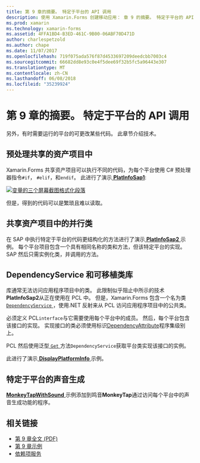 ```yaml
---
title: 第 9 章的摘要。 特定于平台的 API 调用
description: 使用 Xamarin.Forms 创建移动应用： 章 9 的摘要。 特定于平台的 API 调用
ms.prod: xamarin
ms.technology: xamarin-forms
ms.assetid: 4FFA1BD4-B3ED-461C-9B00-06ABF70D471D
author: charlespetzold
ms.author: chape
ms.date: 11/07/2017
ms.openlocfilehash: 719f075ada576f87d4533697209deedcbb7003c4
ms.sourcegitcommit: 66682dd8e93c0e4f5dee69f32b5fc5a96443e307
ms.translationtype: MT
ms.contentlocale: zh-CN
ms.lasthandoff: 06/08/2018
ms.locfileid: "35239924"
---
```

# <a name="summary-of-chapter-9-platform-specific-api-calls"></a>第 9 章的摘要。 特定于平台的 API 调用

另外，有时需要运行的平台的可更改某些代码。 此章节介绍技术。

## <a name="preprocessing-in-the-shared-asset-project"></a>预处理共享的资产项目中

Xamarin.Forms 共享资产项目可以执行不同的代码，为每个平台使用 C# 预处理器指令`#if`， `#elif`，和`endif`。 此进行了演示[ **PlatInfoSap1**](https://github.com/xamarin/xamarin-forms-book-samples/tree/master/Chapter09/PlatInfoSap1):

[![变量的三个屏幕截图格式化段落](images/ch09fg01-small.png "设备型号和操作系统")](images/ch09fg01-large.png#lightbox "设备型号和操作系统")

但是，得到的代码可以是繁琐且难以读取。

## <a name="parallel-classes-in-the-shared-asset-project"></a>共享资产项目中的并行类

在 SAP 中执行特定于平台的代码更结构化的方法进行了演示[ **PlatInfoSap2** ](https://github.com/xamarin/xamarin-forms-book-samples/tree/master/Chapter09/PlatInfoSap2)示例。 每个平台项目包含一个具有相同名称的类和方法，但该特定平台的实现。 SAP 然后只需实例化类，并调用的方法。

## <a name="dependencyservice-and-the-portable-class-library"></a>DependencyService 和可移植类库

库通常无法访问应用程序项目中的类。 此限制似乎阻止中所示的技术**PlatInfoSap2**从正在使用在 PCL 中。 但是，Xamarin.Forms 包含一个名为类[ `DependencyService` ](https://developer.xamarin.com/api/type/Xamarin.Forms.DependencyService/) ，使用.NET 反射来从 PCL 访问应用程序项目中的公共类。

必须定义 PCL`interface`与它需要使用每个平台中的成员。 然后，每个平台包含该接口的实现。 实现接口的类必须使用标识[DependencyAttribute](https://developer.xamarin.com/api/type/Xamarin.Forms.DependencyAttribute/)程序集级别上。

PCL 然后使用泛型[ `Get` ](https://developer.xamarin.com/api/member/Xamarin.Forms.DependencyService.Get{T}/p/Xamarin.Forms.DependencyFetchTarget/)方法`DependencyService`获取平台类实现该接口的实例。

此进行了演示[ **DisplayPlatformInfo** ](https://github.com/xamarin/xamarin-forms-book-samples/tree/master/Chapter09/DisplayPlatformInfo)示例。

## <a name="platform-specific-sound-generation"></a>特定于平台的声音生成

[ **MonkeyTapWithSound** ](https://github.com/xamarin/xamarin-forms-book-samples/tree/master/Chapter09/MonkeyTapWithSound)示例添加到鸣音**MonkeyTap**通过访问每个平台中的声音生成功能的程序。



## <a name="related-links"></a>相关链接

- [第 9 章全文 (PDF)](https://download.xamarin.com/developer/xamarin-forms-book/XamarinFormsBook-Ch09-Apr2016.pdf)
- [第 9 章示例](https://github.com/xamarin/xamarin-forms-book-samples/tree/master/Chapter09)
- [依赖项服务](~/xamarin-forms/app-fundamentals/dependency-service/index.md)
